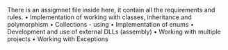 There is an assigmnet file inside here, it contain all the requirements and rules. 
• Implementation of working with classes, inheritance and polymorphism
• Collections - using
• Implementation of enums
• Development and use of external DLLs (assembly)
• Working with multiple projects
• Working with Exceptions
